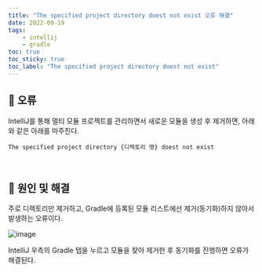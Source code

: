 ```yaml
---
title: "The specified project directory doest not exist 오류 해결"
date: 2022-09-19
tags:
    - intellij
    - gradle
toc: true
toc_sticky: true
toc_label: "The specified project directory doest not exist"
---
```


## 💾 오류
IntelliJ를 통해 멀티 모듈 프로젝트를 관리하면서 새로운 모듈을 생성 후 제거하면,
아래와 같은 아래를 마주친다.

```
The specified project directory {디렉토리 명} doest not exist
```

<br>

## 💾 원인 및 해결
주로 디렉토리만 제거하고, Gradle에 등록된 모듈 리스트에선 제거(동기화)하지 않아서 발생하는 오류이다.

![image](https://user-images.githubusercontent.com/37354145/190956943-b7c0286b-c14f-4930-b50e-2454fa1b6f23.png)

IntelliJ 우측의 Gradle 탭을 누르고 모듈을 찾아 제거한 후 동기화를 진행하면 오류가 해결된다.
